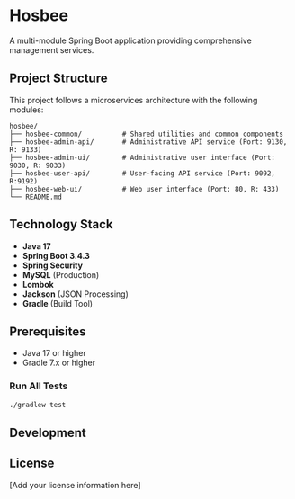# Hosbee

A multi-module Spring Boot application providing comprehensive management services.

## Project Structure

This project follows a microservices architecture with the following modules:

```
hosbee/
├── hosbee-common/          # Shared utilities and common components
├── hosbee-admin-api/       # Administrative API service (Port: 9130, R: 9133)
├── hosbee-admin-ui/        # Administrative user interface (Port: 9030, R: 9033)
├── hosbee-user-api/        # User-facing API service (Port: 9092, R:9192)
├── hosbee-web-ui/          # Web user interface (Port: 80, R: 433)
└── README.md
```

## Technology Stack

- **Java 17**
- **Spring Boot 3.4.3**
- **Spring Security**
- **MySQL** (Production)
- **Lombok**
- **Jackson** (JSON Processing)
- **Gradle** (Build Tool)

## Prerequisites

- Java 17 or higher
- Gradle 7.x or higher


### Run All Tests
```bash
./gradlew test
```

## Development

## License

[Add your license information here]
